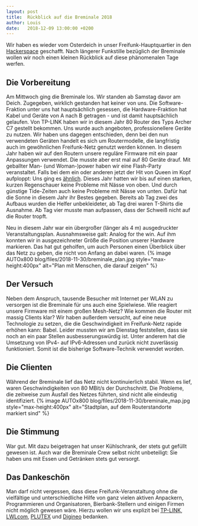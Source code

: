 ```yaml
---
layout: post
title:  Rückblick auf die Breminale 2018
author: Louis
date:   2018-12-09 13:00:00 +0200
---
```

Wir haben es wieder vom Osterdeich in unser Freifunk-Hauptquartier in den [Hackerspace](https://www.hackerspace-bremen.de/)
geschafft. Nach längerer Funkstille bezüglich der Breminale wollen wir noch einen kleinen Rückblick auf diese phänomenalen
Tage werfen.

## Die Vorbereitung
Am Mittwoch ging die Breminale los. Wir standen ab Samstag davor am Deich. Zugegeben, wirklich gestanden hat keiner von uns.
Die Software-Fraktion unter uns hat hauptsächlich gesessen, die Hardware-Fraktion hat Kabel und Geräte von A nach B
getragen - und ist damit hauptsächlich gelaufen.
Von TP-LINK haben wir in diesem Jahr 80 Router des Typs Archer C7 gestellt bekommen. Uns wurde auch angeboten,
professionellere Geräte zu nutzen. Wir haben uns dagegen entschieden, denn bei den nun verwendeten Geräten
handelt es sich um Routermodelle, die langfristig auch im gewöhnlichen Freifunk-Netz genutzt werden können.
In diesem Jahr haben wir auf den Routern unsere reguläre Firmware mit ein paar Anpassungen verwendet.
Die musste aber erst mal auf 80 Geräte drauf. Mit geballter Man- (und Woman-)power haben wir eine Flash-Party veranstaltet. 
Falls bei dem 
ein oder anderen jetzt der Hit von Queen im Kopf aufploppt: Uns ging es [ähnlich](https://flash.timi.one/).
Dieses Jahr hatten wir bis auf einen starken, kurzen Regenschauer keine Probleme mit Nässe von oben. Und durch günstige
Tide-Zeiten auch keine Probleme mit Nässe von unten. Dafür hat die Sonne in diesem Jahr ihr Bestes gegeben. Bereits ab
Tag zwei des Aufbaus wurden die Helfer unbekleideter, ab Tag drei waren T-Shirts die Ausnahme. Ab Tag vier musste man
aufpassen, dass der Schweiß nicht auf die Router tropft. 

Neu in diesem Jahr war ein übergroßer (länger als 4 m) ausgedruckter Veranstaltungsplan. 
Ausnahmsweise galt: Analog for the win. Auf ihm konnten wir in ausgezeichneter Größe die Position unserer 
Hardware markieren. Das hat gut geholfen, um auch Personen
einen Überblick über das Netz zu geben, die nicht von Anfang an dabei waren.
{% image AUTOx800 blog/files/2018-11-30/breminale_plan.jpg style="max-height:400px" alt="Plan mit Menschen, die darauf zeigen" %}

## Der Versuch
Neben dem Anspruch, tausende Besucher mit Internet per WLAN zu versorgen ist die Breminale für uns auch eine Spielwiese.
Wie reagiert unsere Firmware mit einem großen Mesh-Netz? Wie kommen die Router mit massig Clients klar? Wir haben
außerdem versucht, auf eine neue Technologie zu setzen, die die Geschwindigkeit im Freifunk-Netz rapide erhöhen kann:
Babel. 
Leider mussten wir am Dienstag feststellen, dass sie noch an ein paar Stellen ausbesserungswürdig ist.
Unter anderem hat die Umsetzung von IPv4- auf IPv6-Adressen und zurück nicht zuverlässig funktioniert. Somit ist
die bisherige Software-Technik verwendet worden.

## Die Clienten
Während der Breminale lief das Netz nicht kontinuierlich stabil. Wenn es lief, waren Geschwindigkeiten von 80 MBit/s
der Durchschnitt. Die Probleme, die zeitweise zum Ausfall des Netzes führten, sind nicht alle eindeutig
identifiziert.
{% image AUTOx800 blog/files/2018-11-30/breminale_map.jpg style="max-height:400px" alt="Stadtplan, auf dem Routerstandorte markiert sind" %}


## Die Stimmung
War gut. Mit dazu beigetragen hat unser Kühlschrank, der stets gut gefüllt gewesen ist. Auch war die Breminale
Crew selbst nicht unbeteiligt: Sie haben uns mit Essen und Getränken stets gut versorgt.

## Das Dankeschön
Man darf nicht vergessen, dass diese Freifunk-Veranstaltung ohne die vielfältige und unterschiedliche Hilfe
von ganz vielen aktiven Anpackern, Programmieren und Organisatoren, Bierbank-Stellern und einigen Firmen nicht
möglich gewesen wäre. Hierzu wollen wir uns explizit bei [TP-LINK](https://www.tp-link.com/de/), 
[LWLcom](https://www.lwlcom.net/unternehmen), [PLUTEX](https://www.plutex.de) und [Digineo](https://digineo.de)
bedanken.
